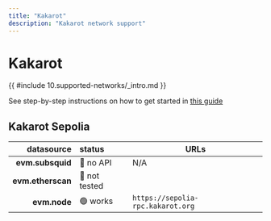 ```yaml
---
title: "Kakarot"
description: "Kakarot network support"
---
```


<!-- markdownlint-disable single-h1 heading-increment no-inline-html -->

# Kakarot

{{ #include 10.supported-networks/_intro.md }}

See step-by-step instructions on how to get started in [this guide](https://docs.kakarot.org/starknet/ecosystem/data-indexers/dipdup)

## Kakarot Sepolia

|        datasource | status        | URLs                              |
| -----------------:|:------------- | --------------------------------- |
|  **evm.subsquid** | 🔴 no API     | N/A                               |
| **evm.etherscan** | 🤔 not tested |                                   |
|      **evm.node** | 🟢 works      | `https://sepolia-rpc.kakarot.org` |
